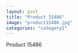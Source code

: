 ```yaml
---
layout: post
title: "Product 15486"
image: "product15486.jpg"
categories: "category1"
---
```

Product 15486
